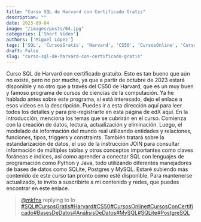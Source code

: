 ```yaml
---
title: "Curso SQL de Harvard con Certificado Gratis"
description: ""
date: 2023-09-04
image: "/images/posts/04.jpg"
categories: ['Short Video']
authors: ['Miguel López']
tags: ['SQL', 'CursosGratis', 'Harvard', 'CS50', 'CursosOnline', 'CursosConCertificado', 'BasesDeDatos', 'AnálisisDeDatos', 'MySQL', 'SQLite', 'PostgreSQL']
draft: False
slug: "curso-sql-de-harvard-con-certificado-gratis"
---
```


Curso SQL de Harvard con certificado gratuito. Esto es tan bueno que aún no existe, pero no por mucho, ya que a partir de octubre de 2023 estará disponible y no otro que a través del CS50 de Harvard, que es un muy buen y famoso programa de cursos de ciencias de la computación. Ya he hablado antes sobre este programa, si está interesado, dejo el enlace a esos videos en la descripción. Puedes ir a esta dirección aquí para leer todos los detalles y para pre-registrarte en esta página de edX aquí. En la introducción, menciona los temas que se cubrirán en el curso. Comienza con la creación de datos, lectura, actualización y eliminación. Luego, el modelado de información del mundo real utilizando entidades y relaciones, funciones, tipos, triggers y constraints. También tratará sobre la estandarización de datos, el uso de la instrucción JOIN para consultar información de múltiples tablas y otros conceptos importantes como claves foráneas e índices, así como aprender a conectar SQL con lenguajes de programación como Python y Java, todo utilizando diferentes manejadores de bases de datos como SQLite, Postgres y MySQL. Estaré subiendo más contenido de este curso tan pronto como esté disponible. Para mantenerse actualizado, te invito a suscribirte a mi contenido y redes, que puedes encontrar en este enlace.

<blockquote class="tiktok-embed" cite="{https://www.tiktok.com/@mkfnx/video/7275153664170265862}" data-video-id="7275153664170265862" style="max-width: 605px;min-width: 325px;" > <section> <a target="_blank" title="@mkfnx" href="https://www.tiktok.com/@mkfnx?refer=embed">@mkfnx</a> replying to  lo </section> <a title="SQL" target="_blank" href="https://www.tiktok.com/tag/SQL?refer=embed">#SQL</a><a title="CursosGratis" target="_blank" href="https://www.tiktok.com/tag/CursosGratis?refer=embed">#CursosGratis</a><a title="Harvard" target="_blank" href="https://www.tiktok.com/tag/Harvard?refer=embed">#Harvard</a><a title="CS50" target="_blank" href="https://www.tiktok.com/tag/CS50?refer=embed">#CS50</a><a title="CursosOnline" target="_blank" href="https://www.tiktok.com/tag/CursosOnline?refer=embed">#CursosOnline</a><a title="CursosConCertificado" target="_blank" href="https://www.tiktok.com/tag/CursosConCertificado?refer=embed">#CursosConCertificado</a><a title="BasesDeDatos" target="_blank" href="https://www.tiktok.com/tag/BasesDeDatos?refer=embed">#BasesDeDatos</a><a title="AnálisisDeDatos" target="_blank" href="https://www.tiktok.com/tag/AnálisisDeDatos?refer=embed">#AnálisisDeDatos</a><a title="MySQL" target="_blank" href="https://www.tiktok.com/tag/MySQL?refer=embed">#MySQL</a><a title="SQLite" target="_blank" href="https://www.tiktok.com/tag/SQLite?refer=embed">#SQLite</a><a title="PostgreSQL" target="_blank" href="https://www.tiktok.com/tag/PostgreSQL?refer=embed">#PostgreSQL</a> </blockquote> <script async src="https://www.tiktok.com/embed.js"></script>